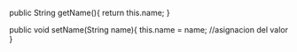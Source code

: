 public String getName(){
    return this.name;
}

public void setName(String name){
    this.name = name; //asignacion del valor
}
